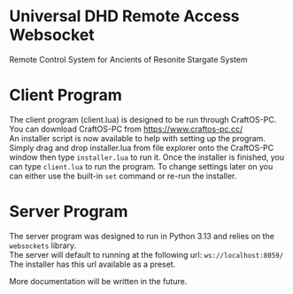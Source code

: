 # Universal DHD Remote Access Websocket

 Remote Control System for Ancients of Resonite Stargate System

# Client Program

The client program (client.lua) is designed to be run through CraftOS-PC.  
You can download CraftOS-PC from https://www.craftos-pc.cc/  
An installer script is now available to help with setting up the program.
Simply drag and drop installer.lua from file explorer onto the CraftOS-PC window then type `installer.lua` to run it.
Once the installer is finished, you can type `client.lua` to run the program.
To change settings later on you can either use the built-in `set` command or re-run the installer.

# Server Program

The server program was designed to run in Python 3.13 and relies on the `websockets` library.  
The server will default to running at the following url: `ws://localhost:8059/`  
The installer has this url available as a preset.

More documentation will be written in the future.

